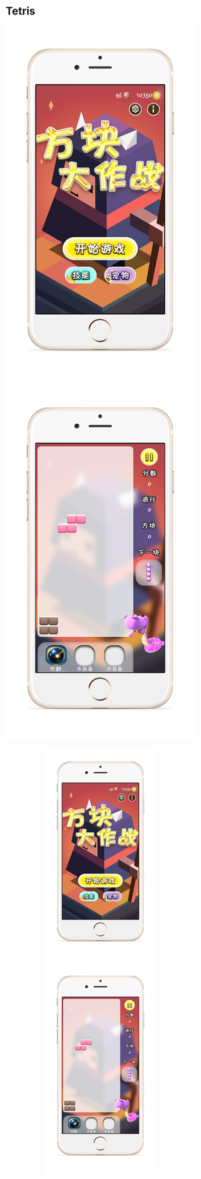# Tetris   
![图片无法加载](https://raw.githubusercontent.com/chwangteng/Teris/master/%E7%AD%94%E8%BE%A9/iphone%206%20gold.png)![图片无法加载](https://raw.githubusercontent.com/chwangteng/Teris/master/%E7%AD%94%E8%BE%A9/iphone%206%20gold%E6%B8%B8%E6%88%8F%E4%B8%AD.png)
<center class="half">
    <img src="https://raw.githubusercontent.com/chwangteng/Teris/master/%E7%AD%94%E8%BE%A9/iphone%206%20gold.png" width="300"/>
    <img src="https://raw.githubusercontent.com/chwangteng/Teris/master/%E7%AD%94%E8%BE%A9/iphone%206%20gold%E6%B8%B8%E6%88%8F%E4%B8%AD.png" width="300"/>
</center>
